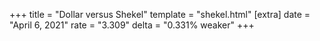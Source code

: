 +++
title = "Dollar versus Shekel"
template = "shekel.html"
[extra]
date = "April  6, 2021"
rate = "3.309"
delta = "0.331% weaker"
+++
